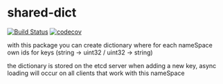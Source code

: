 # shared-dict
[![Build Status](https://travis-ci.com/d-enk/shared-dict.svg?branch=master)](https://travis-ci.com/d-enk/shared-dict)
[![codecov](https://codecov.io/gh/d-enk/shared-dict/branch/master/graph/badge.svg)](https://codecov.io/gh/d-enk/shared-dict)

with this package you can create dictionary where for each nameSpace own ids for keys 
(string -> uint32 / uint32 -> string)

the dictionary is stored on the etcd server
when adding a new key, async loading will occur on all clients that work with this nameSpace
